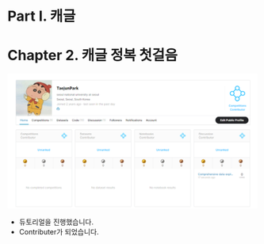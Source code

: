 # Part I. 캐글

# Chapter 2. 캐글 정복 첫걸음








![img](./img/1-2-1.png)




- 듀토리얼을 진행했습니다.
- Contributer가 되었습니다.